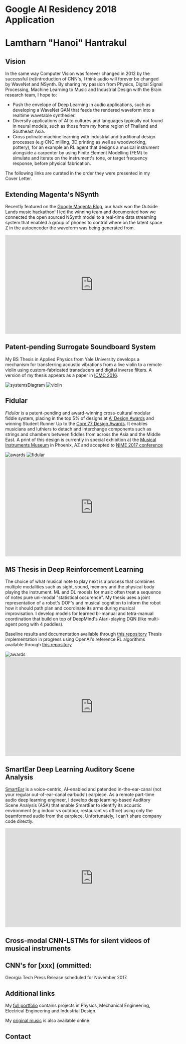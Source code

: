 # Google AI Residency 2018 Application
# **Lamtharn "Hanoi" Hantrakul**

## Vision

In the same way Computer Vision was forever changed in 2012 by the successful (re)introduction of CNN's, I think audio will forever be changed by WaveNet and NSynth. By sharing my passion from Physics, Digital Signal Processing, Machine Learning to Music and Industrial Design with the Brain research team, I hope to:

- Push the envelope of Deep Learning in audio applications, such as developing a WaveNet GAN that feeds the rendered waveform into a realtime wavetable synthesier.
- Diversify applications of AI to cultures and languages typically not found in neural models, such as those from my home region of Thailand and Southeast Asia. 
- Cross polinate machine learning with industrial and traditional design processes (e.g CNC milling, 3D printing as well as woodworking, pottery), for an example an RL agent that designs a musical instrument alongside a carpenter by using Finite Element Modelling (FEM) to simulate and iterate on the instrument's tone, or target frequency response, before physical fabrication. 

The following links are curated in the order they were presented in my Cover Letter.

## Extending Magenta's NSynth

Recently featured on the [Google Magenta Blog](https://magenta.tensorflow.org/blog/2017/09/12/outside-hacks/), our hack won the Outside Lands music hackathon! I led the winning team and documented how we connected the open sourced NSynth model to a real-time data streaming system that enabled a group of phones to control where on the latent space Z in the autoencoder the waveform was being generated from. 

<center>
<iframe width="560" height="315" src="https://www.youtube.com/embed/DIHNMGTdo_w" frameborder="0" allowfullscreen></iframe>
</center>

## Patent-pending Surrogate Soundboard System

My BS Thesis in Applied Physics from Yale University develops a mechanism for transferring acoustic vibrations from a live violin to a remote violin using custom-fabricated transducers and digital inverse filters. A version of my thesis appears as a paper in [ICMC 2016](https://www.dropbox.com/s/0ywxxt5kxx49h3z/ICMC%20Surrogate%20L.%20Hantrakul%202016.pdf?dl=0). 

<img src="assets/violin_systems_diagram.png" alt="systemsDiagram" class="inline"/>
<img src="assets/violin2.png" alt="violin" class="inline"/>

## Fidular

_Fidular_ is a patent-pending and award-winning cross-cultural modular fiddle system, placing in the top 5% of designs at [A' Design Awards](https://competition.adesignaward.com/design.php?ID=50765) and winning Student Runner Up to the [Core 77 Design Awards](http://designawards.core77.com/Open-Design/64638/Fidular-Modular-Fiddle-System). It enables musicians and luthiers to detach and interchange components such as strings and chambers between fiddles from across the Asia and the Middle East. A print of this design is currently in special exhibition at the [Musical Instruments Museum](https://mim.org/) in Phoenix, AZ and accepted to [NIME 2017 conference](https://www.dropbox.com/s/3mfkh3yc6ul5qlm/L%20Hantrakul%20NIME16%20Fidular%20UPLOAD.pdf?dl=0) 

<img src="assets/Fidular_awards.png" alt="awards" class="inline"/>
<img src="assets/Fidular.jpg" alt="fidular" class="inline"/>

<center>
<iframe width="560" height="315" src="https://www.youtube.com/embed/B_chlvO4thU" frameborder="0" allowfullscreen></iframe>
</center>

## MS Thesis in Deep Reinforcement Learning

The choice of what musical note to play next is a process that combines multiple modalities such as sight, sound, memory and the physical body playing the instrument. ML and DL models for music often treat a sequence of notes pure uni-modal "statistical occurence". My thesis uses a joint representation of a robot's DOF's and musical cognition to inform the robot how it should path plan and coordinate its arms during musical improvisation. I develop models for learned bi-manual and tetra-manual coordination that build on top of DeepMind's Atari-playing DQN (like multi-agent pong with 4 paddles).

Baseline results and documentation available through [this repository](https://github.com/lamtharnhantrakul/shimon_hero_DQN)
Thesis implementation in progress using OpenAI's reference RL algorithms available through [this repository](https://github.com/lamtharnhantrakul/ShimonHeroThesis)

<img src="assets/shimon-cropped.png" alt="awards" class="inline"/>

<center>
<iframe width="560" height="315" src="https://www.youtube.com/embed/eQkC8CA4npI" frameborder="0" allowfullscreen></iframe>
</center>

## SmartEar Deep Learning Auditory Scene Analysis

[SmartEar](https://www.smartear.ai/) is a voice-centric, AI-enabled and patended in-the-ear-canal (not your regular out-of-ear-canal earbuds!) earpiece. As a remote part-time audio deep learning engineer, I develop deep learning-based Auditory Scene Analysis (ASA) that enable SmartEar to identify its acoustic environment (e.g indoor vs outdoor, restaurant vs office) using only the beamformed audio from the earpiece. Unfortunately, I can't share company code directly.

<center>
<iframe width="560" height="315" src="https://www.youtube.com/embed/4dH0JE-D420" frameborder="0" allowfullscreen></iframe>
</center>

## Cross-modal CNN-LSTMs for silent videos of musical instruments

## CNN's for [xxx] (ommitted:
Georgia Tech Press Release scheduled for November 2017.

## Additional links

My [full portfolio](http://cargocollective.com/lh-hantrakul) contains projects in Physics, Mechanical Engineering, Electrical Engineering and Industrial Design.

My [original music](https://lh-hantrakul.com/music/) is also available online.

## Contact

